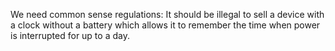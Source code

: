 We need common sense regulations: It should be illegal to sell a device with a clock without a battery which allows it to remember the time when power is interrupted for up to a day.

